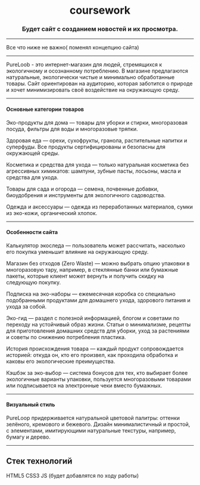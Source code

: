 <h1 align="center">coursework</h1>
<h3 align="center">Будет сайт с созданием новостей и их просмотра.</h3>
<hr>
Все что ниже не важно( поменял концепцию сайта)
<hr>
PureLoob - это интернет-магазин для людей, стремящихся к экологичному и осознанному потреблению. В магазине предлагаются натуральные, экологически чистые и минимально обработанные товары. Сайт ориентирован на аудиторию, которая заботится о природе и хочет минимизировать своё воздействие на окружающую среду.
<hr>
<h4>Основные категории товаров</h4>
Эко-продукты для дома — товары для уборки и стирки, многоразовая посуда, фильтры для воды и многоразовые тряпки.

Здоровая еда — орехи, сухофрукты, гранола, растительные напитки и суперфуды. Все продукты сертифицированы и безопасны для окружающей среды.

Косметика и средства для ухода — только натуральная косметика без агрессивных химикатов: шампуни, зубные пасты, лосьоны, масла и средства для ухода.

Товары для сада и огорода — семена, почвенные добавки, биоудобрения и инструменты для экологичного садоводства.

Одежда и аксессуары — одежда из переработанных материалов, сумки из эко-кожи, органический хлопок.
<hr>
<h4>Особенности сайта</h4>
Калькулятор экоследа — пользователь может рассчитать, насколько его покупка уменьшит влияние на окружающую среду.

Магазин без отходов (Zero Waste) — можно выбрать опцию упаковки в многоразовую тару, например, в стеклянные банки или бумажные пакеты, которые клиент может вернуть и получить скидку на следующую покупку.

Подписка на эко-наборы — ежемесячная коробка со специально подобранными продуктами для домашнего ухода, здорового питания и ухода за собой.

Эко-гид — раздел с полезной информацией, блогом и советами по переходу на устойчивый образ жизни. Статьи о минимализме, рецепты для приготовления домашних средств для уборки, уход за растениями и советы по снижению потребления пластика.

История происхождения товара — каждый продукт сопровождается историей: откуда он, кто его произвел, как проходила обработка и каковы его экологические преимущества.

Кэшбэк за эко-выбор — система бонусов для тех, кто выбирает более экологичные варианты упаковки, пользуется многоразовыми товарами или подписывается на электронные чеки вместо бумажных.
<hr>
<h4>Визуальный стиль</h4>
PureLoop придерживается натуральной цветовой палитры: оттенки зелёного, кремового и бежевого. Дизайн минималистичный и простой, с элементами, имитирующими натуральные текстуры, например, бумагу и дерево.
<hr>
<h2>Cтек технологий</h2>
HTML5
CSS3
JS
(будет добавлятся по ходу работы)
